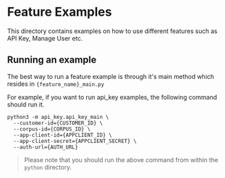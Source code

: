 # Feature Examples

This directory contains examples on how to use different features such as API Key, Manage User etc. 

## Running an example

The best way to run a feature example is through it's main method which resides in `{feature_name}_main.py`

For example, if you want to run api_key examples, the following command should run it.

```shell
python3 -m api_key.api_key_main \
  --customer-id={CUSTOMER_ID} \
  --corpus-id={CORPUS_ID} \
  --app-client-id={APPCLIENT_ID} \
  --app-client-secret={APPCLIENT_SECRET} \
  --auth-url={AUTH_URL} 
```

> Please note that you should run the above command from within the `python` directory.
